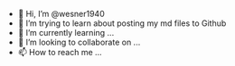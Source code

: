 - 👋 Hi, I’m @wesner1940
- 👀 I’m trying to learn about posting my md files to Github
- 🌱 I’m currently learning ...
- 💞️ I’m looking to collaborate on ...
- 📫 How to reach me ...

<!---
wesner1940/wesner1940 is a ✨ special ✨ repository because its `README.md` (this file) appears on your GitHub profile.
You can click the Preview link to take a look at your changes.
--->

